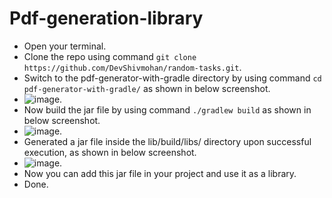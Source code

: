 # Pdf-generation-library

- Open your terminal.
- Clone the repo using command `git clone https://github.com/DevShivmohan/random-tasks.git`.
- Switch to the pdf-generator-with-gradle directory by using command `cd pdf-generator-with-gradle/` as shown in below screenshot.
- ![image](https://github.com/DevShivmohan/random-tasks/assets/72655528/37111fe2-4a82-4900-9a9a-e88a87a9522c).
- Now build the jar file by using command `./gradlew build` as shown in below screenshot.
- ![image](https://github.com/DevShivmohan/random-tasks/assets/72655528/13ce4b5d-cefc-4cc0-850f-b1d2958b398a).
- Generated a jar file inside the lib/build/libs/ directory upon successful execution, as shown in below screenshot.
- ![image](https://github.com/DevShivmohan/random-tasks/assets/72655528/fe80a9d9-5a78-4dce-a93c-cbfa76cf46a6).
- Now you can add this jar file in your project and use it as a library.
- Done.
